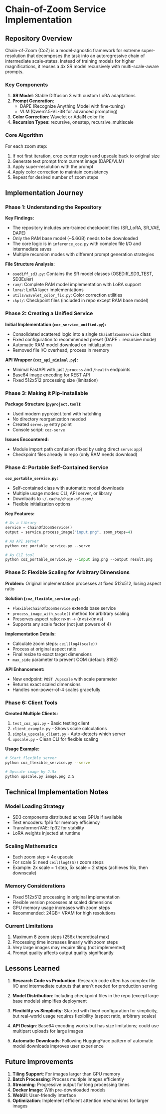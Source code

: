 # Chain-of-Zoom Service Implementation

## Repository Overview

Chain-of-Zoom (CoZ) is a model-agnostic framework for extreme super-resolution that decomposes the task into an autoregressive chain of intermediate scale-states. Instead of training models for higher magnifications, it reuses a 4x SR model recursively with multi-scale-aware prompts.

### Key Components

1. **SR Model**: Stable Diffusion 3 with custom LoRA adaptations
2. **Prompt Generation**: 
   - DAPE (Recognize Anything Model with fine-tuning)
   - VLM (Qwen2.5-VL-3B for advanced prompting)
3. **Color Correction**: Wavelet or AdaIN color fix
4. **Recursion Types**: recursive, onestep, recursive_multiscale

### Core Algorithm

For each zoom step:
1. If not first iteration, crop center region and upscale back to original size
2. Generate text prompt from current image (DAPE/VLM)
3. Apply super-resolution with the prompt
4. Apply color correction to maintain consistency
5. Repeat for desired number of zoom steps

## Implementation Journey

### Phase 1: Understanding the Repository

**Key Findings:**
- The repository includes pre-trained checkpoint files (SR_LoRA, SR_VAE, DAPE)
- Only the RAM base model (~5.6GB) needs to be downloaded
- The core logic is in `inference_coz.py` with complex file I/O and intermediate saves
- Multiple recursion modes with different prompt generation strategies

**File Structure Analysis:**
- `osediff_sd3.py`: Contains the SR model classes (OSEDiff_SD3_TEST, SD3Euler)
- `ram/`: Complete RAM model implementation with LoRA support
- `lora/`: LoRA layer implementations
- `utils/wavelet_color_fix.py`: Color correction utilities
- `ckpt/`: Checkpoint files (included in repo except RAM base model)

### Phase 2: Creating a Unified Service

**Initial Implementation (`coz_service_unified.py`):**
- Consolidated scattered logic into a single `ChainOfZoomService` class
- Fixed configuration to recommended preset (DAPE + recursive mode)
- Automatic RAM model download on initialization
- Removed file I/O overhead, process in memory

**API Wrapper (`coz_api_minimal.py`):**
- Minimal FastAPI with just `/process` and `/health` endpoints
- Base64 image encoding for REST API
- Fixed 512x512 processing size (limitation)

### Phase 3: Making it Pip-Installable

**Package Structure (`pyproject.toml`):**
- Used modern pyproject.toml with hatchling
- No directory reorganization needed
- Created `serve.py` entry point
- Console script: `coz-serve`

**Issues Encountered:**
- Module import path confusion (fixed by using direct `serve:app`)
- Checkpoint files already in repo (only RAM needs download)

### Phase 4: Portable Self-Contained Service

**`coz_portable_service.py`:**
- Self-contained class with automatic model downloads
- Multiple usage modes: CLI, API server, or library
- Downloads to `~/.cache/chain-of-zoom/`
- Flexible initialization options

**Key Features:**
```python
# As a library
service = ChainOfZoomService()
output = service.process_image("input.png", zoom_steps=4)

# As API server
python coz_portable_service.py --serve

# As CLI tool
python coz_portable_service.py --input img.png --output result.png
```

### Phase 5: Flexible Scaling for Arbitrary Dimensions

**Problem:** Original implementation processes at fixed 512x512, losing aspect ratio

**Solution (`coz_flexible_service.py`):**
- `FlexibleChainOfZoomService` extends base service
- `process_image_with_scale()` method for arbitrary scaling
- Preserves aspect ratio: n×m → (n×s)×(m×s)
- Supports any scale factor (not just powers of 4)

**Implementation Details:**
- Calculate zoom steps: `ceil(log4(scale))`
- Process at original aspect ratio
- Final resize to exact target dimensions
- `max_side` parameter to prevent OOM (default: 8192)

**API Enhancement:**
- New endpoint: `POST /upscale` with scale parameter
- Returns exact scaled dimensions
- Handles non-power-of-4 scales gracefully

### Phase 6: Client Tools

**Created Multiple Clients:**
1. `test_coz_api.py` - Basic testing client
2. `client_example.py` - Shows scale calculations
3. `simple_upscale_client.py` - Auto-detects which server
4. `upscale.py` - Clean CLI for flexible scaling

**Usage Example:**
```bash
# Start flexible server
python coz_flexible_service.py --serve

# Upscale image by 2.5x
python upscale.py image.png 2.5
```

## Technical Implementation Notes

### Model Loading Strategy
- SD3 components distributed across GPUs if available
- Text encoders: fp16 for memory efficiency
- Transformer/VAE: fp32 for stability
- LoRA weights injected at runtime

### Scaling Mathematics
- Each zoom step = 4x upscale
- For scale S: need `ceil(log4(S))` zoom steps
- Example: 2x scale = 1 step, 5x scale = 2 steps (achieves 16x, then downscale)

### Memory Considerations
- Fixed 512x512 processing in original implementation
- Flexible version processes at scaled dimensions
- GPU memory usage increases with zoom steps
- Recommended: 24GB+ VRAM for high resolutions

### Current Limitations
1. Maximum 8 zoom steps (256x theoretical max)
2. Processing time increases linearly with zoom steps
3. Very large images may require tiling (not implemented)
4. Prompt quality affects output quality significantly

## Lessons Learned

1. **Research Code vs Production**: Research code often has complex file I/O and intermediate outputs that aren't needed for production serving

2. **Model Distribution**: Including checkpoint files in the repo (except large base models) simplifies deployment

3. **Flexibility vs Simplicity**: Started with fixed configuration for simplicity, but real-world usage requires flexibility (aspect ratio, arbitrary scales)

4. **API Design**: Base64 encoding works but has size limitations; could use multipart uploads for large images

5. **Automatic Downloads**: Following HuggingFace pattern of automatic model downloads improves user experience

## Future Improvements

1. **Tiling Support**: For images larger than GPU memory
2. **Batch Processing**: Process multiple images efficiently
3. **Streaming**: Progressive output for long processing times
4. **Docker Image**: With pre-downloaded models
5. **WebUI**: User-friendly interface
6. **Optimization**: Implement efficient attention mechanisms for larger images